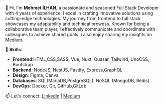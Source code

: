 👋 Hi, I'm **Mehmet İLHAN**, a passionate and seasoned Full Stack Developer with 4 years of experience, I excel in crafting innovative solutions using cutting-edge technologies. My journey from frontend to full stack showcases my adaptability and technical prowess. Known for being a collaborative team player, I effectively communicate and coordinate with colleagues to achieve shared goals. I also enjoy sharing my insights on [Medium](https://medium.com/@cibilex).



🔧 **Skills**:
- **Frontend**:HTML,CSS,SASS, Vue, Nuxt, Quasar, Tailwind, UnoCSS, Bootstrap
- **Backend**: NodeJS, NestJS, Fastify, Express,GraphQL
- **Design**: Figma, Canva
- **Databases**: SQL(MariaDB,PostgreSQL), NoSQL (MongoDB, Redis)
- **DevOps**: Docker, Git, GitHub,GitLab


📫 Let's connect:  [LinkedIn](https://www.linkedin.com/in/cibilex) | [Medium](https://medium.com/@cibilex)
